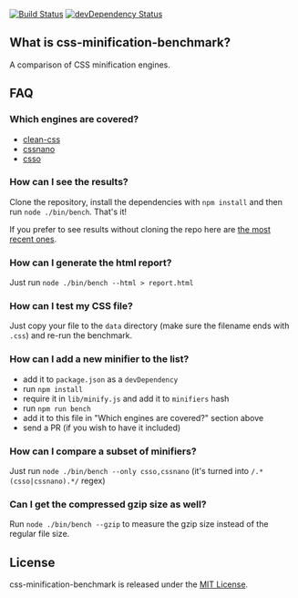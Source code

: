 [![Build Status](https://github.com/GoalSmashers/css-minification-benchmark/workflows/Tests/badge.svg)](https://github.com/GoalSmashers/css-minification-benchmark/actions?workflow=Tests)
[![devDependency Status](https://img.shields.io/david/dev/GoalSmashers/css-minification-benchmark.svg)](https://david-dm.org/GoalSmashers/css-minification-benchmark?type=dev)

## What is css-minification-benchmark?

A comparison of CSS minification engines.

## FAQ

### Which engines are covered?

* [clean-css](https://github.com/GoalSmashers/clean-css)
* [cssnano](https://github.com/ben-eb/cssnano)
* [csso](https://github.com/css/csso)

### How can I see the results?

Clone the repository, install the dependencies with `npm install` and then run `node ./bin/bench`. That's it!

If you prefer to see results without cloning the repo here are [the most recent ones](https://goalsmashers.github.io/css-minification-benchmark/).

### How can I generate the html report?

Just run `node ./bin/bench --html > report.html`

### How can I test my CSS file?

Just copy your file to the `data` directory (make sure the filename ends with `.css`) and re-run the benchmark.

### How can I add a new minifier to the list?

* add it to `package.json` as a `devDependency`
* run `npm install`
* require it in `lib/minify.js` and add it to `minifiers` hash
* run `npm run bench`
* add it to this file in "Which engines are covered?" section above
* send a PR (if you wish to have it included)

### How can I compare a subset of minifiers?

Just run `node ./bin/bench --only csso,cssnano` (it's turned into `/.*(csso|cssnano).*/` regex)

### Can I get the compressed gzip size as well?

Run `node ./bin/bench --gzip` to measure the gzip size instead of the regular file size.

## License

css-minification-benchmark is released under the [MIT License](https://github.com/GoalSmashers/clean-css/blob/master/LICENSE).
